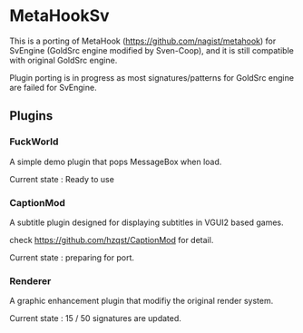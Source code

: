 # MetaHookSv
This is a porting of MetaHook (https://github.com/nagist/metahook) for SvEngine (GoldSrc engine modified by Sven-Coop), and it is still compatible with original GoldSrc engine.

Plugin porting is in progress as most signatures/patterns for GoldSrc engine are failed for SvEngine.

## Plugins

### FuckWorld

A simple demo plugin that pops MessageBox when load.

Current state : Ready to use

### CaptionMod

A subtitle plugin designed for displaying subtitles in VGUI2 based games.

check https://github.com/hzqst/CaptionMod for detail.

Current state : preparing for port.

### Renderer

A graphic enhancement plugin that modifiy the original render system.

Current state : 15 / 50 signatures are updated.
